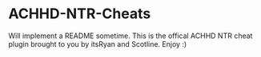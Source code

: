 


# ACHHD-NTR-Cheats


Will implement a README sometime. This is the offical ACHHD NTR cheat plugin brought to you by itsRyan and Scotline.
Enjoy :)